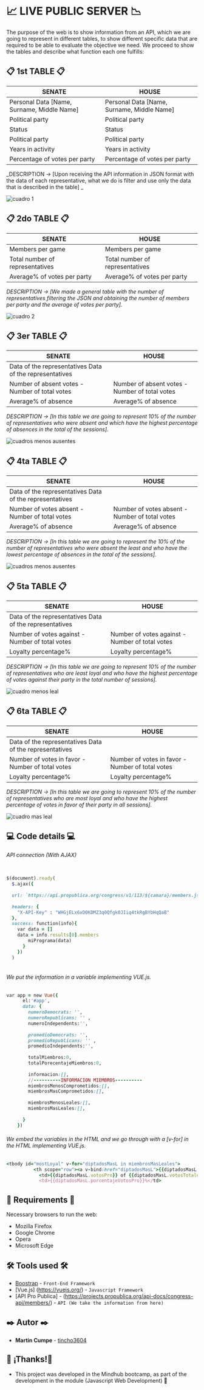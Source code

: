 # :chart_with_upwards_trend: LIVE PUBLIC SERVER :chart_with_downwards_trend:

The purpose of the web is to show information from an API, which we are going to represent in different tables, to show different specific data that are required to be able to evaluate the objective we need.
We proceed to show the tables and describe what function each one fulfills:


##  :clipboard: 1st TABLE :clipboard:
| SENATE | HOUSE |
| ------------- | ------------- |
|  Personal Data [Name, Surname, Middle Name] | Personal Data [Name, Surname, Middle Name]  |
|  Political party  |  Political party  |
|  Status |  Status  |
|  Political party |  Political party  |
|  Years in activity  |  Years in activity  |
|  Percentage of votes per party | Percentage of votes per party  |

_DESCRIPTION -> [Upon receiving the API information in JSON format with the data of each representative, what we do is filter and use only the data that is described in the table] _

![cuadro 1](https://user-images.githubusercontent.com/62455807/89721371-2583f600-d9b3-11ea-9bf2-764ab3af82d8.png)


##  :clipboard: 2do TABLE :clipboard:
| SENATE | HOUSE |
| ------------- | ------------- |
|  Members per game  |  Members per game  |
|  Total number of representatives  |  Total number of representatives  |
|  Average% of votes per party  |  Average% of votes per party  |

_DESCRIPTION -> [We made a general table with the number of representatives filtering the JSON and obtaining the number of members per party and the average of votes per party]._


![cuadro 2](https://user-images.githubusercontent.com/62455807/89721421-c70b4780-d9b3-11ea-8cb5-08c5e9f78746.png)



## :clipboard: 3er TABLE :clipboard:
| SENATE | HOUSE |
| ------------- | ------------- |
|  Data of the representatives Data of the representatives  |
|  Number of absent votes - Number of total votes  | Number of absent votes - Number of total votes  |
|  Average% of absence  |  Average% of absence  |

_DESCRIPTION -> [In this table we are going to represent 10% of the number of representatives who were absent and which have the highest percentage of absences in the total of the sessions]._


![cuadros menos ausentes](https://user-images.githubusercontent.com/62455807/89721412-99260300-d9b3-11ea-89bc-545d7f9b5f67.png)




## :clipboard: 4ta TABLE :clipboard:
| SENATE | HOUSE |
| ------------- | ------------- |
|  Data of the representatives Data of the representatives  |
|  Number of votes absent - Number of total votes  |  Number of votes absent - Number of total votes  |
|  Average% of absence  |  Average% of absence  |

_DESCRIPTION -> [In this table we are going to represent the 10% of the number of representatives who were absent the least and who have the lowest percentage of absences in the total of the sessions]._


![cuadros menos ausentes](https://user-images.githubusercontent.com/62455807/89721441-e30ee900-d9b3-11ea-9372-05a67e9294ac.png)




## :clipboard: 5ta TABLE :clipboard:
| SENATE | HOUSE |
| ------------- | ------------- |
|  Data of the representatives Data of the representatives  |
|  Number of votes against - Number of total votes  |  Number of votes against - Number of total votes  |
|  Loyalty percentage%  |  Loyalty percentage%  |

_DESCRIPTION -> [In this table we are going to represent 10% of the number of representatives who are least loyal and who have the highest percentage of votes against their party in the total number of sessions]._


![cuadro menos leal](https://user-images.githubusercontent.com/62455807/89721451-f3bf5f00-d9b3-11ea-91e6-8e055a4cd287.png)



## :clipboard: 6ta TABLE :clipboard:
| SENATE | HOUSE |
| ------------- | ------------- |
|  Data of the representatives Data of the representatives  |
|  Number of votes in favor - Number of total votes  |  Number of votes in favor - Number of total votes  |
|  Loyalty percentage%  |  Loyalty percentage%  |

_DESCRIPTION -> [In this table we are going to represent 10% of the number of representatives who are most loyal and who have the highest percentage of votes in favor of their party in all sessions]._

![cuadro mas leal](https://user-images.githubusercontent.com/62455807/89721457-06399880-d9b4-11ea-8337-832afc4af259.png)


## :computer: Code details :computer:
###### API connection (With AJAX)
```ruby

$(document).ready(
  $.ajax({
  
  url: `https://api.propublica.org/congress/v1/113/${camara}/members.json`,
  
  headers: {
    "X-API-Key" : "WHGjELx6xD0KDMZ3q0Qfgk0JIiq4tkRgBYbHqQaB"
  },
  success: function(info){
    var data = []
    data = info.results[0].members
        miPrograma(data)
      }
    })
  )
  
```


###### We put the information in a variable implementing VUE.js.
```ruby
var app = new Vue({
      el:'#app',
      data: {
        numeroDemocrats: '', 
        numeroRepublicans: '' ,
        numeroIndependents:'',
        
        promedioDemocrats: '',
        promedioRepublicans: '' ,
        promedioIndependents:'',
        
        totalMiembros:0,
        totalPorecentajeMiembros:0,
        
        informacion:[],
        //----------INFORMACION MIEMBROS---------- 
        miembrosMenosComprometidos:[],
        miembrosMasComprometidos:[],
    
        miembrosMenosLeales:[],
        miembrosMasLeales:[],
    
      }
    })
```




###### We embed the variables in the HTML and we go through with a [v-for] in the HTML implementing VUE.js.
```ruby
<tbody id="mostLoyal" v-for="diptadosMasL in miembrosMasLeales">
          <th scope="row"><a v-bind:href="diptadosMasL">{{diptadosMasL.nombre}} , {{diptadosMasL.apellido}}</a></th>
            <td>{{diptadosMasL.votosPro}} of {{diptadosMasL.votosTotales}}</td>
            <td>{{diptadosMasL.porcentajeVotosPro}}%</td> 
```



## :page_with_curl: Requirements :page_with_curl:

Necessary browsers to run the web:
- Mozilla Firefox 
- Google Chrome 
- Opera 
- Microsoft Edge

## 🛠️ Tools used 🛠️

* [Boostrap](https://getbootstrap.com/) - ``Front-End Framework``
* [Vue.js] (https://vuejs.org/)  - ``Javascript Framework``
* [API Pro Publica] - (https://projects.propublica.org/api-docs/congress-api/members/) - ``API (We take the information from here)``
## ✒️ Autor ✒️

* **Martin Cumpe** - [tincho3604](https://github.com/Tincho3604)

## 🎁 ¡Thanks!🎁

* This project was developed in the Mindhub bootcamp, as part of the development in the module (Javascript Web Development) 📢



